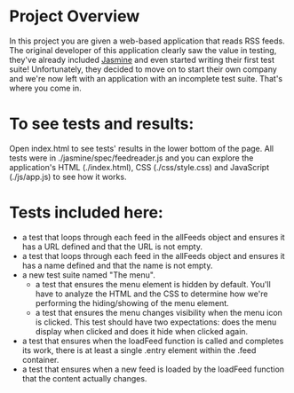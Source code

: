# Project Overview

In this project you are given a web-based application that reads RSS feeds. The original developer of this application clearly saw the value in testing, they've already included [Jasmine](http://jasmine.github.io/) and even started writing their first test suite! Unfortunately, they decided to move on to start their own company and we're now left with an application with an incomplete test suite. That's where you come in.

# To see tests and results:

Open index.html to see tests' results in the lower bottom of the page. All tests were in ./jasmine/spec/feedreader.js and you can explore the application's HTML (./index.html), CSS (./css/style.css) and JavaScript (./js/app.js) to see how it works.

# Tests included here:

* a test that loops through each feed in the allFeeds object and ensures it has a URL defined and that the URL is not empty.
* a test that loops through each feed in the allFeeds object and ensures it has a name defined and that the name is not empty.
* a new test suite named "The menu".
  * a test that ensures the menu element is hidden by default. You'll have to analyze the HTML and the CSS to  determine how we're performing the hiding/showing of the menu element.
  * a test that ensures the menu changes visibility when the menu icon is clicked. This test should have two expectations: does the menu display when clicked and does it hide when clicked again.
* a test that ensures when the loadFeed function is called and completes its work, there is at least a single .entry element within the .feed container. 
* a test that ensures when a new feed is loaded by the loadFeed function that the content actually changes. 
